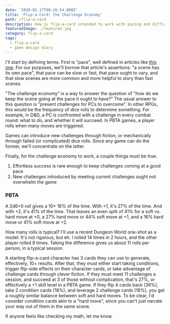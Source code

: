 ```yaml
---
date: '2020-01-17T08:26:54.000Z'
title: 'Flip-a-Card: the Challenge Economy'
path: /flip-a-card
description: How is flip-a-card intended to work with pacing and difficulty?
featuredImage: ./featured.jpg
category: flip-a-card
tags:
  - flip-a-card
  - game design diary
---
```

    


I'll start by defining terms. First is "pace", well defined in articles like [this one](https://theangrygm.com/keeping-pace/). For our purposes, we'll borrow that article's assertions: "a scene has its own pace", that pace can be slow or fast, that pace ought to vary, and that slow scenes are more common and more helpful to story than fast scenes.

"The challenge economy" is a way to answer the question of "how do we keep the scene going at the pace it ought to have?" The usual answer to this question is "present challenges for PCs to overcome". In other RPGs, this would be the frequency of dice rolls to determine something. For example, in D&D, a PC is confronted with a challenge in every combat round: what to do, and whether it will succeed. In PBTA games, a player rolls when many moves are triggered.

Games can introduce new challenges through fiction, or mechanically through failed (or complicated) dice rolls. Since any game can do the former, we'll concentrate on the latter.

Finally, for the challenge economy to work, a couple things must be true.

1. Effortless success is rare enough to keep challenges coming at a good pace
2. New challenges introduced by meeting current challenges ought not overwhelm the game

### PBTA

A 2d6+0 roll gives a 10+ 16% of the time. With +1, it's 27% of the time. And with +2, it's 41% of the time. That leaves an even split of 41% for a soft vs. hard move at +0, a 27% hard move or 44% soft move at +1, and a 16% hard move or 41% soft move at +2.

How many rolls is typical? I'll use a recent Dungeon World one-shot as a model. It's not rigorous, but eh. I rolled 14 times in 2 hours, and the other player rolled 8 times. Taking the difference gives us about 11 rolls per person, in a typical session.

A starting flip-a-card character has 3 cards they can use to generate, effectively, 10+ results. After that, they must either start taking conditions, trigger flip-side effects on their character cards, or take advantage of challenge cards through clever fiction. If they must meet 11 challenges a session, and succeed at 3 of those without complication, that's 27%, or effectively a +1 skill level in a PBTA game. If they flip 4 cards back (36%), take 2 condition cards (18%), and leverage 2 challenge cards (18%), you get a roughly similar balance between soft and hard moves. To be clear, I'd consider condition cards akin to a "hard move", since you can't just narrate your way out of them in the same scene.

If anyone feels like checking my math, let me know.


    